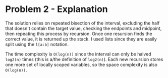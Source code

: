 # Problem 2 - Explanation

The solution relies on repeated bisection of the interval, excluding the half that doesn't contain the target value, checking the endpoints and midpoint, then repeating this process by recursion. Once one resursion finds the correct value, it is returned up the stack. I used lists since they are easily split using the `l[a:b]` notation.

The time complexity is `O(log(n))` since the interval can only be halved `log2(n)` times (this is a/the definition of `log2(n)`). Each new recursion stores one more set of locally scoped variables, so the space complexity is also `O(log(n))`.
